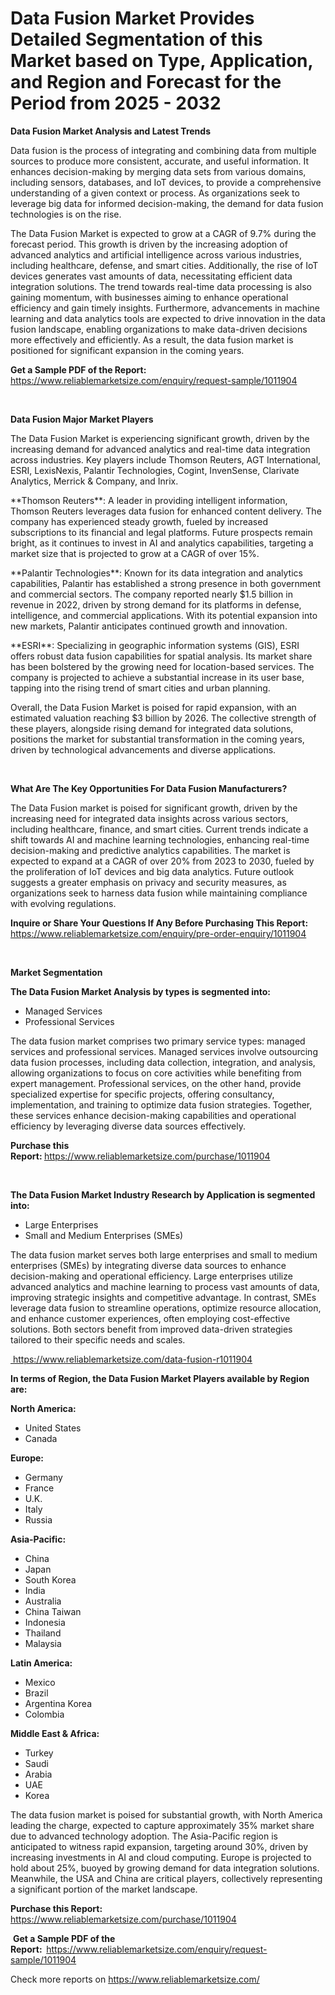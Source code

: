 <p><h1>Data Fusion Market Provides Detailed Segmentation of this Market based on Type, Application, and Region and Forecast for the Period from 2025 - 2032</h1></p><p><strong>Data Fusion Market Analysis and Latest Trends</strong></p>
<p><p>Data fusion is the process of integrating and combining data from multiple sources to produce more consistent, accurate, and useful information. It enhances decision-making by merging data sets from various domains, including sensors, databases, and IoT devices, to provide a comprehensive understanding of a given context or process. As organizations seek to leverage big data for informed decision-making, the demand for data fusion technologies is on the rise.</p><p>The Data Fusion Market is expected to grow at a CAGR of 9.7% during the forecast period. This growth is driven by the increasing adoption of advanced analytics and artificial intelligence across various industries, including healthcare, defense, and smart cities. Additionally, the rise of IoT devices generates vast amounts of data, necessitating efficient data integration solutions. The trend towards real-time data processing is also gaining momentum, with businesses aiming to enhance operational efficiency and gain timely insights. Furthermore, advancements in machine learning and data analytics tools are expected to drive innovation in the data fusion landscape, enabling organizations to make data-driven decisions more effectively and efficiently. As a result, the data fusion market is positioned for significant expansion in the coming years.</p></p>
<p><strong>Get a Sample PDF of the Report:&nbsp;</strong> <a href="https://www.reliablemarketsize.com/enquiry/request-sample/1011904?utm_campaign=1743&utm_medium=2&utm_source=Github&utm_content=ia&utm_term=06032025&utm_id=data-fusion">https://www.reliablemarketsize.com/enquiry/request-sample/1011904</a></p>
<p>&nbsp;</p>
<p><strong>Data Fusion Major Market Players</strong></p>
<p><p>The Data Fusion Market is experiencing significant growth, driven by the increasing demand for advanced analytics and real-time data integration across industries. Key players include Thomson Reuters, AGT International, ESRI, LexisNexis, Palantir Technologies, Cogint, InvenSense, Clarivate Analytics, Merrick & Company, and Inrix.</p><p>**Thomson Reuters**: A leader in providing intelligent information, Thomson Reuters leverages data fusion for enhanced content delivery. The company has experienced steady growth, fueled by increased subscriptions to its financial and legal platforms. Future prospects remain bright, as it continues to invest in AI and analytics capabilities, targeting a market size that is projected to grow at a CAGR of over 15%.</p><p>**Palantir Technologies**: Known for its data integration and analytics capabilities, Palantir has established a strong presence in both government and commercial sectors. The company reported nearly $1.5 billion in revenue in 2022, driven by strong demand for its platforms in defense, intelligence, and commercial applications. With its potential expansion into new markets, Palantir anticipates continued growth and innovation.</p><p>**ESRI**: Specializing in geographic information systems (GIS), ESRI offers robust data fusion capabilities for spatial analysis. Its market share has been bolstered by the growing need for location-based services. The company is projected to achieve a substantial increase in its user base, tapping into the rising trend of smart cities and urban planning.</p><p>Overall, the Data Fusion Market is poised for rapid expansion, with an estimated valuation reaching $3 billion by 2026. The collective strength of these players, alongside rising demand for integrated data solutions, positions the market for substantial transformation in the coming years, driven by technological advancements and diverse applications.</p></p>
<p>&nbsp;</p>
<p><strong>What Are The Key Opportunities For Data Fusion Manufacturers?</strong></p>
<p><p>The Data Fusion market is poised for significant growth, driven by the increasing need for integrated data insights across various sectors, including healthcare, finance, and smart cities. Current trends indicate a shift towards AI and machine learning technologies, enhancing real-time decision-making and predictive analytics capabilities. The market is expected to expand at a CAGR of over 20% from 2023 to 2030, fueled by the proliferation of IoT devices and big data analytics. Future outlook suggests a greater emphasis on privacy and security measures, as organizations seek to harness data fusion while maintaining compliance with evolving regulations.</p></p>
<p><strong>Inquire or Share Your Questions If Any Before Purchasing This Report:</strong> <a href="https://www.reliablemarketsize.com/enquiry/pre-order-enquiry/1011904?utm_campaign=1743&utm_medium=2&utm_source=Github&utm_content=ia&utm_term=06032025&utm_id=data-fusion">https://www.reliablemarketsize.com/enquiry/pre-order-enquiry/1011904</a></p>
<p>&nbsp;</p>
<p><strong>Market Segmentation</strong></p>
<p><strong>The Data Fusion Market Analysis by types is segmented into:</strong></p>
<p><ul><li>Managed Services</li><li>Professional Services</li></ul></p>
<p><p>The data fusion market comprises two primary service types: managed services and professional services. Managed services involve outsourcing data fusion processes, including data collection, integration, and analysis, allowing organizations to focus on core activities while benefiting from expert management. Professional services, on the other hand, provide specialized expertise for specific projects, offering consultancy, implementation, and training to optimize data fusion strategies. Together, these services enhance decision-making capabilities and operational efficiency by leveraging diverse data sources effectively.</p></p>
<p><strong>Purchase this Report:&nbsp;</strong><a href="https://www.reliablemarketsize.com/purchase/1011904?utm_campaign=1743&utm_medium=2&utm_source=Github&utm_content=ia&utm_term=06032025&utm_id=data-fusion">https://www.reliablemarketsize.com/purchase/1011904</a></p>
<p>&nbsp;</p>
<p><strong>The Data Fusion Market Industry Research by Application is segmented into:</strong></p>
<p><ul><li>Large Enterprises</li><li>Small and Medium Enterprises (SMEs)</li></ul></p>
<p><p>The data fusion market serves both large enterprises and small to medium enterprises (SMEs) by integrating diverse data sources to enhance decision-making and operational efficiency. Large enterprises utilize advanced analytics and machine learning to process vast amounts of data, improving strategic insights and competitive advantage. In contrast, SMEs leverage data fusion to streamline operations, optimize resource allocation, and enhance customer experiences, often employing cost-effective solutions. Both sectors benefit from improved data-driven strategies tailored to their specific needs and scales.</p></p>
<p><a href="https://www.reliablemarketsize.com/data-fusion-r1011904?utm_campaign=1743&utm_medium=2&utm_source=Github&utm_content=ia&utm_term=06032025&utm_id=data-fusion">&nbsp;https://www.reliablemarketsize.com/data-fusion-r1011904</a></p>
<p><strong>In terms of Region, the Data Fusion Market Players available by Region are:</strong></p>
<p>
    <p> <strong> North America: </strong>
        <ul>
            <li>United States</li>
            <li>Canada</li>
        </ul>
        </p> 
    <p> <strong> Europe: </strong>
        <ul>
            <li>Germany</li>
            <li>France</li>
            <li>U.K.</li>
            <li>Italy</li>
            <li>Russia</li>
        </ul>
        </p> 
    <p> <strong> Asia-Pacific: </strong>
        <ul>
            <li>China</li>
            <li>Japan</li>
            <li>South Korea</li>
            <li>India</li>
            <li>Australia</li>
            <li>China Taiwan</li>
            <li>Indonesia</li>
            <li>Thailand</li>
            <li>Malaysia</li>
        </ul>
        </p> 
    <p> <strong> Latin America: </strong>
        <ul>
            <li>Mexico</li>
            <li>Brazil</li>
            <li>Argentina Korea</li>
            <li>Colombia</li>
        </ul>
        </p> 
    <p> <strong> Middle East & Africa: </strong>
        <ul>
            <li>Turkey</li>
            <li>Saudi</li>
            <li>Arabia</li>
            <li>UAE</li>
            <li>Korea</li>
        </ul>
    </p>
    </p>
<p><p>The data fusion market is poised for substantial growth, with North America leading the charge, expected to capture approximately 35% market share due to advanced technology adoption. The Asia-Pacific region is anticipated to witness rapid expansion, targeting around 30%, driven by increasing investments in AI and cloud computing. Europe is projected to hold about 25%, buoyed by growing demand for data integration solutions. Meanwhile, the USA and China are critical players, collectively representing a significant portion of the market landscape.</p></p>
<p><strong>Purchase this Report: </strong><a href="https://www.reliablemarketsize.com/purchase/1011904?utm_campaign=1743&utm_medium=2&utm_source=Github&utm_content=ia&utm_term=06032025&utm_id=data-fusion">https://www.reliablemarketsize.com/purchase/1011904</a></p>
<p>&nbsp;<strong>Get a Sample PDF of the Report:&nbsp;&nbsp;</strong><a href="https://www.reliablemarketsize.com/enquiry/request-sample/1011904?utm_campaign=1743&utm_medium=2&utm_source=Github&utm_content=ia&utm_term=06032025&utm_id=data-fusion">https://www.reliablemarketsize.com/enquiry/request-sample/1011904</a></p>
<p><strong></strong></p>
<p>Check more reports on <a href="https://www.reliablemarketsize.com/?utm_campaign=1743&utm_medium=2&utm_source=Github&utm_content=ia&utm_term=06032025&utm_id=data-fusion">https://www.reliablemarketsize.com/</a></p>